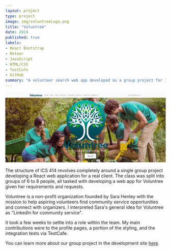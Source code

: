 ```yaml
---
layout: project
type: project
image: img/voluntreeLogo.png
title: "Voluntree"
date: 2024
published: true
labels:
- React Bootstrap
- Meteor
- JavaScript
- HTML/CSS
- TestCafe
- GitHub
summary: "A volunteer search web app developed as a group project for ICS 414."
---
```


<div class="text-center">
    <img class="pb-3" src="../img/voluntree-landing.png" alt="Voluntree landing page">
</div>

The structure of ICS 414 revolves completely around a single group project developing a React web application for a real client. The class was split into groups of 6 to 8 people, all tasked with developing a web app for Voluntree given her requirements and requests. 

Voluntree is a non-profit organization founded by Sara Henley with the mission to help aspiring volunteers find community service opportunities and connect with organizers. I interpreted Sara's general idea for Voluntree as "LinkedIn for community service". 

It took a few weeks to settle into a role within the team. My main contributions were to the profile pages, a portion of the styling, and the integration tests via TestCafe. 

You can learn more about our group project in the development site [here](https://ube-dev.github.io/).
